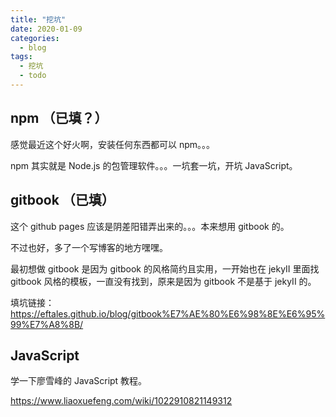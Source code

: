 ```yaml
---
title: "挖坑"
date: 2020-01-09
categories:
  - blog
tags:
  - 挖坑
  - todo
---
```

## npm （已填？）

感觉最近这个好火啊，安装任何东西都可以 npm。。。

npm 其实就是 Node.js 的包管理软件。。。一坑套一坑，开坑 JavaScript。

## gitbook （已填）

这个 github pages 应该是阴差阳错弄出来的。。。本来想用 gitbook 的。

不过也好，多了一个写博客的地方嘿嘿。

最初想做 gitbook 是因为 gitbook 的风格简约且实用，一开始也在 jekyII 里面找 gitbook 风格的模板，一直没有找到，原来是因为 gitbook 不是基于 jekyII 的。

填坑链接：https://eftales.github.io/blog/gitbook%E7%AE%80%E6%98%8E%E6%95%99%E7%A8%8B/

## JavaScript
学一下廖雪峰的 JavaScript 教程。

https://www.liaoxuefeng.com/wiki/1022910821149312


